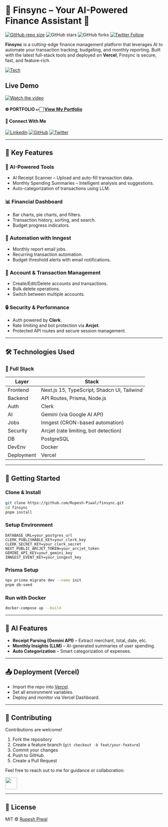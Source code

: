 # 💸 Finsync – Your AI-Powered Finance Assistant 🚀

[![GitHub repo size](https://img.shields.io/github/repo-size/Rupesh-Piwal/finsync)](https://github.com/Rupesh-Piwal/finsync) ![GitHub stars](https://img.shields.io/github/stars/Rupesh-Piwal/finsync?style=social) ![GitHub forks](https://img.shields.io/github/forks/Rupesh-Piwal/finsync?style=social) [![Twitter Follow](https://img.shields.io/twitter/follow/rpmarch21?style=social)](https://x.com/intent/follow?screen_name=rpmarch21)

**Finsync** is a cutting-edge finance management platform that leverages AI to automate your transaction tracking, budgeting, and monthly reporting. Built with the latest full-stack tools and deployed on **Vercel**, Finsync is secure, fast, and feature-rich.

[![Tech](https://skillicons.dev/icons?i=nextjs,react,typescript,tailwindcss,prisma,vercel,postgresql,nodejs,docker)](https://finsyncai.vercel.app)

## Live Demo

[![Watch the video](https://img.youtube.com/vi/Ab4lrX5xZCg/maxresdefault.jpg)](https://www.youtube.com/watch?v=Ab4lrX5xZCg)

#### 🌐 PORTFOLIO 👉🏻 [View My Portfolio](https://rupesh-piwal-portfolio.vercel.app)

#### 🤝 Connect With Me

[![Linkedin](https://skillicons.dev/icons?i=linkedin)](https://www.linkedin.com/in/rupesh-piwal21/) [![GitHub](https://skillicons.dev/icons?i=github)](https://github.com/Rupesh-Piwal) [![Twitter](https://skillicons.dev/icons?i=twitter)](https://x.com/rpmarch21)

---

## 🎯 Key Features

### 🧠 AI-Powered Tools

- AI Receipt Scanner – Upload and auto-fill transaction data.
- Monthly Spending Summaries – Intelligent analysis and suggestions.
- Auto-categorization of transactions using LLM.

### 📊 Financial Dashboard

- Bar charts, pie charts, and filters.
- Transaction history, sorting, and search.
- Budget progress indicators.

### 🔄 Automation with Inngest

- Monthly report email jobs.
- Recurring transaction automation.
- Budget threshold alerts with email notifications.

### 💾 Account & Transaction Management

- Create/Edit/Delete accounts and transactions.
- Bulk delete operations.
- Switch between multiple accounts.

### 🔒 Security & Performance

- Auth powered by **Clerk**.
- Rate limiting and bot protection via **Arcjet**.
- Protected API routes and secure session management.

---

## 🛠️ Technologies Used

### 🧩 Full Stack

| Layer      | Stack                                       |
| ---------- | ------------------------------------------- |
| Frontend   | Next.js 15, TypeScript, Shadcn UI, Tailwind |
| Backend    | API Routes, Prisma, Node.js                 |
| Auth       | Clerk                                       |
| AI         | Gemini (via Google AI API)                  |
| Jobs       | Inngest (CRON-based automation)             |
| Security   | Arcjet (rate limiting, bot detection)       |
| DB         | PostgreSQL                                  |
| DevEnv     | Docker                                      |
| Deployment | Vercel                                      |

---

## 🚀 Getting Started

### Clone & Install

```bash
git clone https://github.com/Rupesh-Piwal/finsync.git
cd finsync
pnpm install
```

### Setup Environment

```env
DATABASE_URL=your_postgres_url
CLERK_PUBLISHABLE_KEY=your_clerk_key
CLERK_SECRET_KEY=your_clerk_secret
NEXT_PUBLIC_ARCJET_TOKEN=your_arcjet_token
GEMINI_API_KEY=your_gemini_key
INNGEST_EVENT_KEY=your_inngest_key
```

### Prisma Setup

```bash
npx prisma migrate dev --name init
pnpm db:seed
```

### Run with Docker

```bash
docker-compose up --build
```

---

## 🤖 AI Features

- **Receipt Parsing (Gemini API)** – Extract merchant, total, date, etc.
- **Monthly Insights (LLM)** – AI-generated summaries of user spending.
- **Auto Categorization** – Smart categorization of expenses.

---

## 📤 Deployment (Vercel)

- Import the repo into [Vercel](https://vercel.com/).
- Set all environment variables.
- Deploy and monitor via Vercel Dashboard.

---

## 🤝 Contributing

Contributions are welcome!

1. Fork the repository
2. Create a feature branch (`git checkout -b feat/your-feature`)
3. Commit your changes
4. Push to GitHub
5. Create a Pull Request

Feel free to reach out to me for guidance or collaboration:

[<img src="https://upload.wikimedia.org/wikipedia/commons/7/7e/Gmail_icon_%282020%29.svg" width="38">](mailto:rpiwal02@gmail.com)

---

## 📜 License

MIT © [Rupesh Piwal](https://github.com/Rupesh-Piwal)
